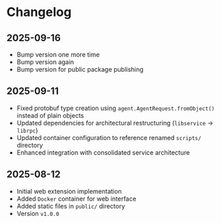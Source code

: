 # Changelog

## 2025-09-16

- Bump version one more time
- Bump version again
- Bump version for public package publishing

## 2025-09-11

- Fixed protobuf type creation using `agent.AgentRequest.fromObject()` instead
  of plain objects
- Updated dependencies for architectural restructuring (`libservice` → `librpc`)
- Updated container configuration to reference renamed `scripts/` directory
- Enhanced integration with consolidated service architecture

## 2025-08-12

- Initial web extension implementation
- Added `Docker` container for web interface
- Added static files in `public/` directory
- Version `v1.0.0`
